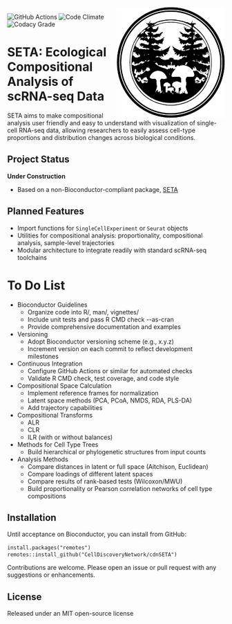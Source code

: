 <img src="docs/SETAsmall.jpg?raw=true" align="right" width=250px>  

![GitHub Actions](https://github.com/CellDiscoveryNetwork/SETA/workflows/WorkflowName/badge.svg)
![Code Climate](https://img.shields.io/codeclimate/maintainability/username/repo)
![Codacy Grade](https://api.codacy.com/project/badge/Grade/yourProjectToken)

# SETA: Ecological Compositional Analysis of scRNA-seq Data

SETA aims to make compositional analysis user friendly and easy to understand with visualization of single-cell RNA-seq data, allowing researchers to easily assess cell-type proportions and distribution changes across biological conditions.

## Project Status

**Under Construction**

- Based on a non-Bioconductor-compliant package, [SETA](https://github.com/jo-m-lab/SETA)

## Planned Features

- Import functions for `SingleCellExperiment` or `Seurat` objects
- Utilities for compositional analysis: proportionality, compositional analysis, sample-level trajectories
- Modular architecture to integrate readily with standard scRNA-seq toolchains

# To Do List

- Bioconductor Guidelines
  - Organize code into R/, man/, vignettes/
  - Include unit tests and pass R CMD check --as-cran
  - Provide comprehensive documentation and examples
- Versioning
  - Adopt Bioconductor versioning scheme (e.g., x.y.z) 
  - Increment version on each commit to reflect development milestones
- Continuous Integration
  - Configure GitHub Actions or similar for automated checks
  - Validate R CMD check, test coverage, and code style
- Compositional Space Calculation
  - Implement reference frames for normalization
  - Latent space methods (PCA, PCoA, NMDS, RDA, PLS-DA)
  - Add trajectory capabilities
- Compositional Transforms
  - ALR
  - CLR
  - ILR (with or without balances)
- Methods for Cell Type Trees
  - Build hierarchical or phylogenetic structures from input counts
- Analysis Methods
  - Compare distances in latent or full space (Aitchison, Euclidean)
  - Compare loadings of different latent spaces
  - Compare results of rank-based tests (Wilcoxon/MWU)
  - Build proportionality or Pearson correlation networks of cell type compositions

## Installation

Until acceptance on Bioconductor, you can install from GitHub:

```{r}
install.packages("remotes")
remotes::install_github("CellDiscoveryNetwork/cdnSETA")
```

Contributions are welcome. Please open an issue or pull request with any suggestions or enhancements. 

## License

Released under an MIT open-source license
